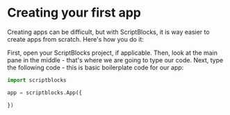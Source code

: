 # Creating your first app

Creating apps can be difficult, but with ScriptBlocks, it is way easier to create apps from scratch. Here's how you do it:

First, open your ScriptBlocks project, if applicable. Then, look at the main pane in the middle - that's where we are going to type our code. Next, type the following code - this is basic boilerplate code for our app:

```py
import scriptblocks

app = scriptblocks.App({

})
```